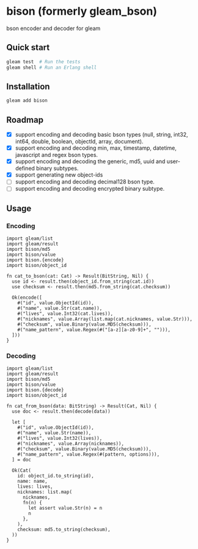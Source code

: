 # bison (formerly gleam_bson)

bson encoder and decoder for gleam

## Quick start

```sh
gleam test  # Run the tests
gleam shell # Run an Erlang shell
```

## Installation

```sh
gleam add bison
```

## Roadmap

- [x] support encoding and decoding basic bson types (null, string, int32, int64, double, boolean, objectId, array, document).
- [x] support encoding and decoding min, max, timestamp, datetime, javascript and regex bson types.
- [x] support encoding and decoding the generic, md5, uuid and user-defined binary subtypes.
- [x] support generating new object-ids
- [ ] support encoding and decoding decimal128 bson type.
- [ ] support encoding and decoding encrypted binary subtype.

## Usage

### Encoding

```gleam
import gleam/list
import gleam/result
import bison/md5
import bison/value
import bison.{encode}
import bison/object_id

fn cat_to_bson(cat: Cat) -> Result(BitString, Nil) {
  use id <- result.then(object_id.from_string(cat.id))
  use checksum <- result.then(md5.from_string(cat.checksum))

  Ok(encode([
    #("id", value.ObjectId(id)),
    #("name", value.Str(cat.name)),
    #("lives", value.Int32(cat.lives)),
    #("nicknames", value.Array(list.map(cat.nicknames, value.Str))),
    #("checksum", value.Binary(value.MD5(checksum))),
    #("name_pattern", value.Regex(#("[a-z][a-z0-9]+", ""))),
  ]))
}
```

### Decoding

```gleam
import gleam/list
import gleam/result
import bison/md5
import bison/value
import bison.{decode}
import bison/object_id

fn cat_from_bson(data: BitString) -> Result(Cat, Nil) {
  use doc <- result.then(decode(data))

  let [
    #("id", value.ObjectId(id)),
    #("name", value.Str(name)),
    #("lives", value.Int32(lives)),
    #("nicknames", value.Array(nicknames)),
    #("checksum", value.Binary(value.MD5(checksum))),
    #("name_pattern", value.Regex(#(pattern, options))),
  ] = doc

  Ok(Cat(
    id: object_id.to_string(id),
    name: name,
    lives: lives,
    nicknames: list.map(
      nicknames,
      fn(n) {
        let assert value.Str(n) = n
        n
      },
    ),
    checksum: md5.to_string(checksum),
  ))
}
```
